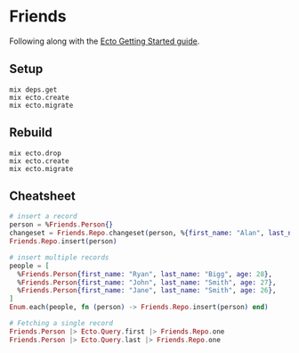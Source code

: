 # Friends

Following along with the [Ecto Getting Started guide](https://hexdocs.pm/ecto/getting-started.html).

## Setup

```
mix deps.get
mix ecto.create
mix ecto.migrate
```

## Rebuild

```
mix ecto.drop
mix ecto.create
mix ecto.migrate
```

## Cheatsheet

```elixir
# insert a record
person = %Friends.Person{}
changeset = Friends.Repo.changeset(person, %{first_name: "Alan", last_name: "Gardner"})
Friends.Repo.insert(person)

# insert multiple records
people = [
  %Friends.Person{first_name: "Ryan", last_name: "Bigg", age: 28},
  %Friends.Person{first_name: "John", last_name: "Smith", age: 27},
  %Friends.Person{first_name: "Jane", last_name: "Smith", age: 26},
]
Enum.each(people, fn (person) -> Friends.Repo.insert(person) end)

# Fetching a single record
Friends.Person |> Ecto.Query.first |> Friends.Repo.one
Friends.Person |> Ecto.Query.last |> Friends.Repo.one
```
